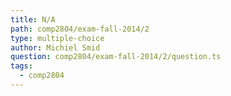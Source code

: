 ```yaml
---
title: N/A
path: comp2804/exam-fall-2014/2
type: multiple-choice
author: Michiel Smid
question: comp2804/exam-fall-2014/2/question.ts
tags:
  - comp2804
---
```

